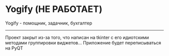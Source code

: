 # Yogify (НЕ РАБОТАЕТ)
Yogify - помощник, задачник, бухгалтер
***
Проект закрыт из-за того, что написан на tkinter с его идиотскими методами группировки виджетов... Приложение будет переписываться на PyQT
